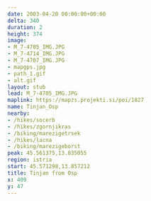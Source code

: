 ```yaml
---
date: 2003-04-20 00:00:00+00:00
delta: 340
duration: 2
height: 374
image:
- M_7-4705_IMG.JPG
- M_7-4714_IMG.JPG
- M_7-4707_IMG.JPG
- mapgps.jpg
- path_1.gif
- alt.gif
layout: stub
lead: M_7-4705_IMG.JPG
maplink: https://mapzs.projekti.si/poi/1827
name: Tinjan_Osp
nearby:
- /hikes/socerb
- /hikes/zgornjikras
- /biking/marezigetrsek
- /hikes/lacna
- /biking/marezigeborst
peak: 45.561375,13.835055
region: istria
start: 45.571298,13.857212
title: Tinjan from Osp
x: 409
y: 47
---
```


